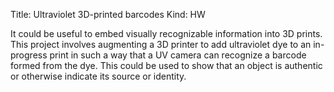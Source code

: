 Title: Ultraviolet 3D-printed barcodes
Kind: HW

It could be useful to embed visually recognizable information into 3D
prints. This project involves augmenting a 3D printer to add
ultraviolet dye to an in-progress print in such a way that a UV camera
can recognize a barcode formed from the dye. This could be used to
show that an object is authentic or otherwise indicate its source or
identity.
